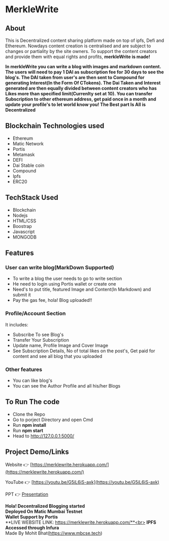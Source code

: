 # MerkleWrite
## About
This is Decentralized content sharing platform made on top of ipfs, Defi and Ethereum. Nowdays content creation is centralised and are subject to changes or partiality by the site owners. To support the content creators and provide them with equal rights and profits, **merkleWrite is made!**

**In merkleWrite you can write a blog with images and markdown content. The users will need to pay 1 DAI as subscription fee for 30 days to see the blog's. The DAI taken from user's are then sent to Compound for generating Interest(In the Form Of CTokens). The Dai Taken and Interest generated are then equally divided between content creators who has Likes more than specified limit(Currenlty set at 10). You can transfer Subscription to other ethereum address, get paid once in a month and update your profile's to let world know you!
The Best part Is All is Decentralized**

## Blockchain Technologies used
- Ethereum
- Matic Network
- Portis
- Metamask
- DEFI
- Dai Stable coin
- Compound
- Ipfs
- ERC20

## TechStack Used
- Blockchain
- Nodejs
- HTML/CSS
- Boostrap
- Javascript
- MONGODB

## Features
### User can write blog(MarkDown Supported)
  - To write a blog the user needs to go to write section
  - He need to login using Portis wallet or create one
  - Need's to put title, featured Image and Content(In Markdown) and submit it
  - Pay the gas fee, hola! Blog uploaded!!  
### Profile/Account Section
   It includes:
  - Subscribe To see Blog's
  - Transfer Your Subscription  
  - Update name, Profile Image and Cover Image
  - See Subscription Details, No of total likes on the post's, Get paid for content and see all blog that you uploaded 
  
 ### Other features
   - You can like blog's
   - You can see the Author Profile and all his/her Blogs
   
## To Run The code
- Clone the Repo
- Go to porject Directory and open Cmd
- Run **npm install**
- Run **npm start**
- Head to http://127.0.0.1:5000/


## Project Demo/Links
Website 👉 [https://merklewrite.herokuapp.com/](https://merklewrite.herokuapp.com/)

YouTube 👉 [https://youtu.be/G5iL6iS-axk](https://youtu.be/G5iL6iS-axk)

PPT 👉 [Presentation](https://www.canva.com/design/DAEThbyBQbM/L5MBeaH9wAyJgSb7dy-ZtA/view?utm_content=DAEThbyBQbM&utm_campaign=designshare&utm_medium=link&utm_source=publishsharelink)



**Hola! Decentralized Blogging started**<br>
**Deployed On Matic Mumbai Testnet**<br>
**Wallet Support by Portis**<br>
**LIVE WEBSITE LINK: https://merklewrite.herokuapp.com/**<br>
**IPFS Accessed through Infura**<br>
Made By Mohit Bhat(https://www.mbcse.tech)


